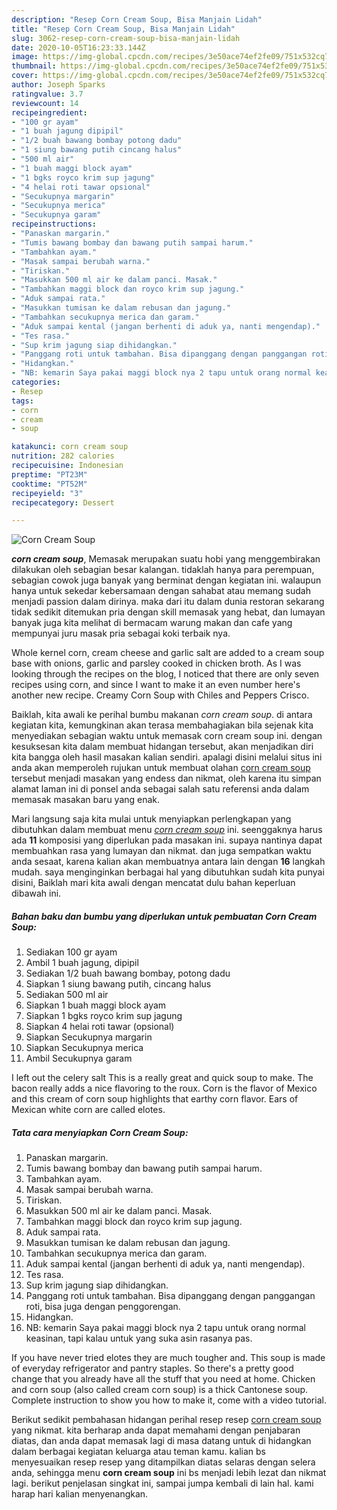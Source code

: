 ```yaml
---
description: "Resep Corn Cream Soup, Bisa Manjain Lidah"
title: "Resep Corn Cream Soup, Bisa Manjain Lidah"
slug: 3062-resep-corn-cream-soup-bisa-manjain-lidah
date: 2020-10-05T16:23:33.144Z
image: https://img-global.cpcdn.com/recipes/3e50ace74ef2fe09/751x532cq70/corn-cream-soup-foto-resep-utama.jpg
thumbnail: https://img-global.cpcdn.com/recipes/3e50ace74ef2fe09/751x532cq70/corn-cream-soup-foto-resep-utama.jpg
cover: https://img-global.cpcdn.com/recipes/3e50ace74ef2fe09/751x532cq70/corn-cream-soup-foto-resep-utama.jpg
author: Joseph Sparks
ratingvalue: 3.7
reviewcount: 14
recipeingredient:
- "100 gr ayam"
- "1 buah jagung dipipil"
- "1/2 buah bawang bombay potong dadu"
- "1 siung bawang putih cincang halus"
- "500 ml air"
- "1 buah maggi block ayam"
- "1 bgks royco krim sup jagung"
- "4 helai roti tawar opsional"
- "Secukupnya margarin"
- "Secukupnya merica"
- "Secukupnya garam"
recipeinstructions:
- "Panaskan margarin."
- "Tumis bawang bombay dan bawang putih sampai harum."
- "Tambahkan ayam."
- "Masak sampai berubah warna."
- "Tiriskan."
- "Masukkan 500 ml air ke dalam panci. Masak."
- "Tambahkan maggi block dan royco krim sup jagung."
- "Aduk sampai rata."
- "Masukkan tumisan ke dalam rebusan dan jagung."
- "Tambahkan secukupnya merica dan garam."
- "Aduk sampai kental (jangan berhenti di aduk ya, nanti mengendap)."
- "Tes rasa."
- "Sup krim jagung siap dihidangkan."
- "Panggang roti untuk tambahan. Bisa dipanggang dengan panggangan roti, bisa juga dengan penggorengan."
- "Hidangkan."
- "NB: kemarin Saya pakai maggi block nya 2 tapu untuk orang normal keasinan, tapi kalau untuk yang suka asin rasanya pas."
categories:
- Resep
tags:
- corn
- cream
- soup

katakunci: corn cream soup 
nutrition: 282 calories
recipecuisine: Indonesian
preptime: "PT23M"
cooktime: "PT52M"
recipeyield: "3"
recipecategory: Dessert

---
```



![Corn Cream Soup](https://img-global.cpcdn.com/recipes/3e50ace74ef2fe09/751x532cq70/corn-cream-soup-foto-resep-utama.jpg)

<b><i>corn cream soup</i></b>, Memasak merupakan suatu hobi yang menggembirakan dilakukan oleh sebagian besar kalangan. tidaklah hanya para perempuan, sebagian cowok juga banyak yang berminat dengan kegiatan ini. walaupun hanya untuk sekedar kebersamaan dengan sahabat atau memang sudah menjadi passion dalam dirinya. maka dari itu dalam dunia restoran sekarang tidak sedikit ditemukan pria dengan skill memasak yang hebat, dan lumayan banyak juga kita melihat di bermacam warung makan dan cafe yang mempunyai juru masak pria sebagai koki terbaik nya.

Whole kernel corn, cream cheese and garlic salt are added to a cream soup base with onions, garlic and parsley cooked in chicken broth. As I was looking through the recipes on the blog, I noticed that there are only seven recipes using corn, and since I want to make it an even number here&#39;s another new recipe. Creamy Corn Soup with Chiles and Peppers Crisco.

Baiklah, kita awali ke perihal bumbu makanan <i>corn cream soup</i>. di antara kegiatan kita, kemungkinan akan terasa membahagiakan bila sejenak kita menyediakan sebagian waktu untuk memasak corn cream soup ini. dengan kesuksesan kita dalam membuat hidangan tersebut, akan menjadikan diri kita bangga oleh hasil masakan kalian sendiri. apalagi disini melalui situs ini anda akan memperoleh rujukan untuk membuat olahan <u>corn cream soup</u> tersebut menjadi masakan yang endess dan nikmat, oleh karena itu simpan alamat laman ini di ponsel anda sebagai salah satu referensi anda dalam memasak masakan baru yang enak.


Mari langsung saja kita mulai untuk menyiapkan perlengkapan yang dibutuhkan dalam membuat menu <u><i>corn cream soup</i></u> ini. seenggaknya harus ada <b>11</b> komposisi yang diperlukan pada masakan ini. supaya nantinya dapat membuahkan rasa yang lumayan dan nikmat. dan juga sempatkan waktu anda sesaat, karena kalian akan membuatnya antara lain dengan <b>16</b> langkah mudah. saya menginginkan berbagai hal yang dibutuhkan sudah kita punyai disini, Baiklah mari kita awali dengan mencatat dulu bahan keperluan dibawah ini.

<!--inarticleads1-->

##### Bahan baku dan bumbu yang diperlukan untuk pembuatan Corn Cream Soup:

1. Sediakan 100 gr ayam
1. Ambil 1 buah jagung, dipipil
1. Sediakan 1/2 buah bawang bombay, potong dadu
1. Siapkan 1 siung bawang putih, cincang halus
1. Sediakan 500 ml air
1. Siapkan 1 buah maggi block ayam
1. Siapkan 1 bgks royco krim sup jagung
1. Siapkan 4 helai roti tawar (opsional)
1. Siapkan Secukupnya margarin
1. Siapkan Secukupnya merica
1. Ambil Secukupnya garam


I left out the celery salt This is a really great and quick soup to make. The bacon really adds a nice flavoring to the roux. Corn is the flavor of Mexico and this cream of corn soup highlights that earthy corn flavor. Ears of Mexican white corn are called elotes. 

<!--inarticleads2-->

##### Tata cara menyiapkan Corn Cream Soup:

1. Panaskan margarin.
1. Tumis bawang bombay dan bawang putih sampai harum.
1. Tambahkan ayam.
1. Masak sampai berubah warna.
1. Tiriskan.
1. Masukkan 500 ml air ke dalam panci. Masak.
1. Tambahkan maggi block dan royco krim sup jagung.
1. Aduk sampai rata.
1. Masukkan tumisan ke dalam rebusan dan jagung.
1. Tambahkan secukupnya merica dan garam.
1. Aduk sampai kental (jangan berhenti di aduk ya, nanti mengendap).
1. Tes rasa.
1. Sup krim jagung siap dihidangkan.
1. Panggang roti untuk tambahan. Bisa dipanggang dengan panggangan roti, bisa juga dengan penggorengan.
1. Hidangkan.
1. NB: kemarin Saya pakai maggi block nya 2 tapu untuk orang normal keasinan, tapi kalau untuk yang suka asin rasanya pas.


If you have never tried elotes they are much tougher and. This soup is made of everyday refrigerator and pantry staples. So there&#39;s a pretty good change that you already have all the stuff that you need at home. Chicken and corn soup (also called cream corn soup) is a thick Cantonese soup. Complete instruction to show you how to make it, come with a video tutorial. 

Berikut sedikit pembahasan hidangan perihal resep resep <u>corn cream soup</u> yang nikmat. kita berharap anda dapat memahami dengan penjabaran diatas, dan anda dapat memasak lagi di masa datang untuk di hidangkan dalam berbagai kegiatan keluarga atau teman kamu. kalian bs menyesuaikan resep resep yang ditampilkan diatas selaras dengan selera anda, sehingga menu <b>corn cream soup</b> ini bs menjadi lebih lezat dan nikmat lagi. berikut penjelasan singkat ini, sampai jumpa kembali di lain hal. kami harap hari kalian menyenangkan.
